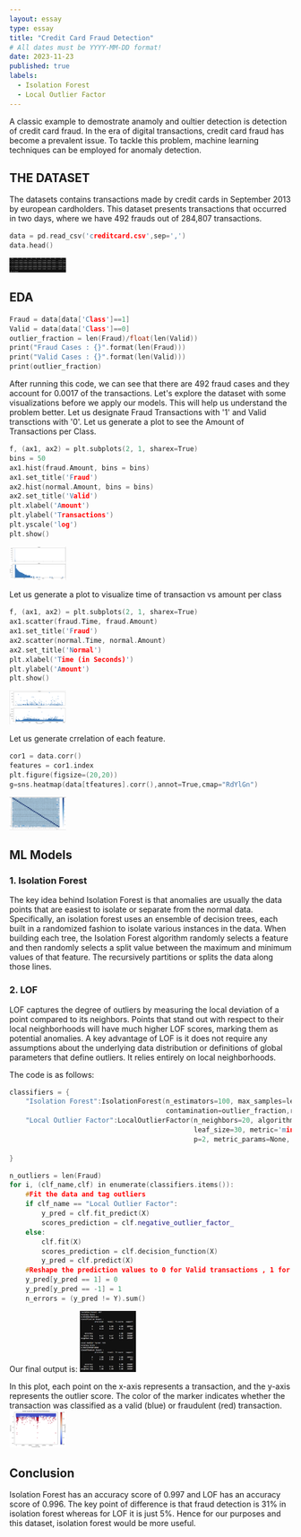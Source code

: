 ```yaml
---
layout: essay
type: essay
title: "Credit Card Fraud Detection"
# All dates must be YYYY-MM-DD format!
date: 2023-11-23
published: true
labels:
  - Isolation Forest
  - Local Outlier Factor
---
```


A classic example to demostrate anamoly and oultier detection is detection of credit card fraud. In the era of digital transactions, credit card fraud has become a prevalent issue. To tackle this problem, machine learning techniques can be employed for anomaly detection.

## THE DATASET

The datasets contains transactions made by credit cards in September 2013 by european cardholders. This dataset presents transactions that occurred in two days, where we have 492 frauds out of 284,807 transactions.  

```cpp
data = pd.read_csv('creditcard.csv',sep=',')
data.head()
```
<img class="img-fluid" src="../img/outlier/otl_dataset.png" width= "20%" >

## EDA
```cpp
Fraud = data[data['Class']==1]
Valid = data[data['Class']==0]
outlier_fraction = len(Fraud)/float(len(Valid))
print("Fraud Cases : {}".format(len(Fraud)))
print("Valid Cases : {}".format(len(Valid)))
print(outlier_fraction)
```
After running this code, we can see that there are 492 fraud cases and they account for 0.0017 of the transactions.
Let's explore the dataset with some visualizations before we apply our models. This will help us understand the problem better. Let us designate Fraud Transactions with '1' and Valid transctions with '0'.
Let us generate a plot to see the Amount of Transactions per Class.
```cpp
f, (ax1, ax2) = plt.subplots(2, 1, sharex=True)
bins = 50
ax1.hist(fraud.Amount, bins = bins)
ax1.set_title('Fraud')
ax2.hist(normal.Amount, bins = bins)
ax2.set_title('Valid')
plt.xlabel('Amount')
plt.ylabel('Transactions')
plt.yscale('log')
plt.show()
```
<img class="img-fluid" src="../img/outlier/otl_plot1.png" width= "20%" >

Let us generate a plot to visualize time of transaction vs amount per class
```cpp
f, (ax1, ax2) = plt.subplots(2, 1, sharex=True)
ax1.scatter(fraud.Time, fraud.Amount)
ax1.set_title('Fraud')
ax2.scatter(normal.Time, normal.Amount)
ax2.set_title('Normal')
plt.xlabel('Time (in Seconds)')
plt.ylabel('Amount')
plt.show()
```
<img class="img-fluid" src="../img/outlier/otl_plot2.png" width= "20%" >

Let us generate crrelation of each feature.
```cpp
cor1 = data.corr()
features = cor1.index
plt.figure(figsize=(20,20))
g=sns.heatmap(data[tfeatures].corr(),annot=True,cmap="RdYlGn")
```
<img class="img-fluid" src="../img/outlier/otl_heatmap.png" width= "20%" >

## ML Models
### 1. Isolation Forest
The key idea behind Isolation Forest is that anomalies are usually the data points that are easiest to isolate or separate from the normal data. Specifically, an isolation forest uses an ensemble of decision trees, each built in a randomized fashion to isolate various instances in the data. When building each tree, the Isolation Forest algorithm randomly selects a feature and then randomly selects a split value between the maximum and minimum values of that feature. The recursively partitions or splits the data along those lines. 

### 2. LOF
LOF captures the degree of outliers by measuring the local deviation of a point compared to its neighbors. Points that stand out with respect to their local neighborhoods will have much higher LOF scores, marking them as potential anomalies. A key advantage of LOF is it does not require any assumptions about the underlying data distribution or definitions of global parameters that define outliers. It relies entirely on local neighborhoods.

The code is as follows:
```cpp
classifiers = {
    "Isolation Forest":IsolationForest(n_estimators=100, max_samples=len(X), 
                                       contamination=outlier_fraction,random_state=state, verbose=0),
    "Local Outlier Factor":LocalOutlierFactor(n_neighbors=20, algorithm='auto', 
                                              leaf_size=30, metric='minkowski',
                                              p=2, metric_params=None, contamination=outlier_fraction)
   
}
```
```cpp
n_outliers = len(Fraud)
for i, (clf_name,clf) in enumerate(classifiers.items()):
    #Fit the data and tag outliers
    if clf_name == "Local Outlier Factor":
        y_pred = clf.fit_predict(X)
        scores_prediction = clf.negative_outlier_factor_
    else:    
        clf.fit(X)
        scores_prediction = clf.decision_function(X)
        y_pred = clf.predict(X)
    #Reshape the prediction values to 0 for Valid transactions , 1 for Fraud transactions
    y_pred[y_pred == 1] = 0
    y_pred[y_pred == -1] = 1
    n_errors = (y_pred != Y).sum()
```
Our final output is:
<img class="img-fluid" src="../img/outlier/otl_output.png" width= "20%" >

In this plot, each point on the x-axis represents a transaction, and the y-axis represents the outlier score. The color of the marker indicates whether the transaction was classified as a valid (blue) or fraudulent (red) transaction. 
<img class="img-fluid" src="../img/outlier/otl_final.png" width= "20%" >
## Conclusion 
Isolation Forest has an accuracy score of 0.997 and LOF has an accuracy score of 0.996. The key point of difference is that fraud detection is 31% in isolation forest whereas for LOF it is just 5%. Hence for our purposes and this dataset, isolation forest would be more useful.
